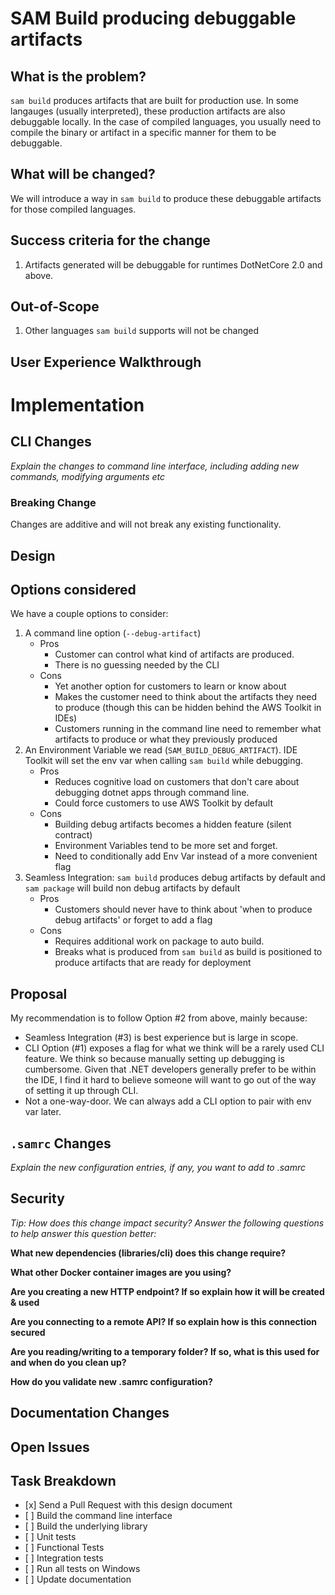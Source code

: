 SAM Build producing debuggable artifacts
========================================

What is the problem?
--------------------

`sam build` produces artifacts that are built for production use. In some langauges (usually interpreted), 
these production artifacts are also debuggable locally. In the case of compiled languages, you usually need to compile
the binary or artifact in a specific manner for them to be debuggable.  

What will be changed?
---------------------

We will introduce a way in `sam build` to produce these debuggable artifacts for those compiled languages.

Success criteria for the change
-------------------------------

1. Artifacts generated will be debuggable for runtimes DotNetCore 2.0 and above. 

Out-of-Scope
------------

1. Other languages `sam build` supports will not be changed

User Experience Walkthrough
---------------------------

Implementation
==============

CLI Changes
-----------

*Explain the changes to command line interface, including adding new
commands, modifying arguments etc*

### Breaking Change

Changes are additive and will not break any existing functionality.

Design
------

Options considered
------------------
We have a couple options to consider:

1. A command line option (`--debug-artifact`)
    * Pros
        * Customer can control what kind of artifacts are produced.
        * There is no guessing needed by the CLI
    * Cons
        * Yet another option for customers to learn or know about
        * Makes the customer need to think about the artifacts they need to produce (though this can be hidden
        behind the AWS Toolkit in IDEs)
        * Customers running in the command line need to remember what artifacts to produce or what they previously produced
2. An Environment Variable we read (`SAM_BUILD_DEBUG_ARTIFACT`). IDE Toolkit will set the env var when calling `sam build`
while debugging.
    * Pros
        * Reduces cognitive load on customers that don't care about debugging dotnet apps through command line.
        * Could force customers to use AWS Toolkit by default
    * Cons
        * Building debug artifacts becomes a hidden feature (silent contract)
        * Environment Variables tend to be more set and forget.
        * Need to conditionally add Env Var instead of a more convenient flag
3. Seamless Integration: `sam build` produces debug artifacts by default and `sam package` will build 
non debug artifacts by default
    * Pros
        * Customers should never have to think about 'when to produce debug artifacts' or forget to add a flag
    * Cons
        * Requires additional work on package to auto build.
        * Breaks what is produced from `sam build` as build is positioned to produce artifacts that are ready for deployment

Proposal
--------

My recommendation is to follow Option #2 from above, mainly because:

- Seamless Integration (#3) is best experience but is large in scope.
- CLI Option (#1) exposes a flag for what we think will be a rarely used CLI feature. We think so because manually 
setting up debugging is cumbersome. Given that .NET developers generally prefer to be within the IDE, I find it hard 
to believe someone will want to go out of the way of setting it up through CLI.
- Not a one-way-door. We can always add a CLI option to pair with env var later.

`.samrc` Changes
----------------

*Explain the new configuration entries, if any, you want to add to
.samrc*

Security
--------

*Tip: How does this change impact security? Answer the following
questions to help answer this question better:*

**What new dependencies (libraries/cli) does this change require?**

**What other Docker container images are you using?**

**Are you creating a new HTTP endpoint? If so explain how it will be
created & used**

**Are you connecting to a remote API? If so explain how is this
connection secured**

**Are you reading/writing to a temporary folder? If so, what is this
used for and when do you clean up?**

**How do you validate new .samrc configuration?**

Documentation Changes
---------------------

Open Issues
-----------

Task Breakdown
--------------

-   \[x\] Send a Pull Request with this design document
-   \[ \] Build the command line interface
-   \[ \] Build the underlying library
-   \[ \] Unit tests
-   \[ \] Functional Tests
-   \[ \] Integration tests
-   \[ \] Run all tests on Windows
-   \[ \] Update documentation
